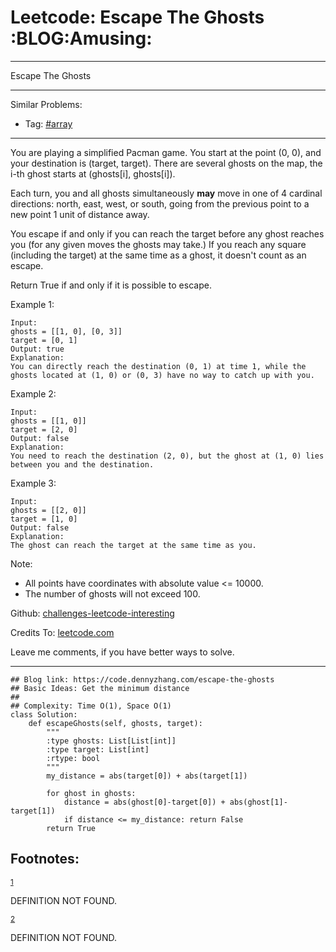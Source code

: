 # Leetcode: Escape The Ghosts     :BLOG:Amusing:


---

Escape The Ghosts  

---

Similar Problems:  
-   Tag: [#array](https://code.dennyzhang.com/tag/array)

---

You are playing a simplified Pacman game. You start at the point (0, 0), and your destination is (target, target). There are several ghosts on the map, the i-th ghost starts at (ghosts[i], ghosts[i]).  

Each turn, you and all ghosts simultaneously **may** move in one of 4 cardinal directions: north, east, west, or south, going from the previous point to a new point 1 unit of distance away.  

You escape if and only if you can reach the target before any ghost reaches you (for any given moves the ghosts may take.)  If you reach any square (including the target) at the same time as a ghost, it doesn't count as an escape.  

Return True if and only if it is possible to escape.  

Example 1:  

    Input: 
    ghosts = [[1, 0], [0, 3]]
    target = [0, 1]
    Output: true
    Explanation: 
    You can directly reach the destination (0, 1) at time 1, while the ghosts located at (1, 0) or (0, 3) have no way to catch up with you.

Example 2:  

    Input: 
    ghosts = [[1, 0]]
    target = [2, 0]
    Output: false
    Explanation: 
    You need to reach the destination (2, 0), but the ghost at (1, 0) lies between you and the destination.

Example 3:  

    Input: 
    ghosts = [[2, 0]]
    target = [1, 0]
    Output: false
    Explanation: 
    The ghost can reach the target at the same time as you.

Note:  

-   All points have coordinates with absolute value <= 10000.
-   The number of ghosts will not exceed 100.

Github: [challenges-leetcode-interesting](https://github.com/DennyZhang/challenges-leetcode-interesting/tree/master/escape-the-ghosts)  

Credits To: [leetcode.com](https://leetcode.com/problems/escape-the-ghosts/description/)  

Leave me comments, if you have better ways to solve.  

---

    ## Blog link: https://code.dennyzhang.com/escape-the-ghosts
    ## Basic Ideas: Get the minimum distance
    ##
    ## Complexity: Time O(1), Space O(1)
    class Solution:
        def escapeGhosts(self, ghosts, target):
            """
            :type ghosts: List[List[int]]
            :type target: List[int]
            :rtype: bool
            """
            my_distance = abs(target[0]) + abs(target[1])
    
            for ghost in ghosts:
                distance = abs(ghost[0]-target[0]) + abs(ghost[1]-target[1])
                if distance <= my_distance: return False
            return True

<div id="footnotes">
<h2 class="footnotes">Footnotes: </h2>
<div id="text-footnotes">

<div class="footdef"><sup><a id="fn.1" name="fn.1" class="footnum" href="#fnr.1">1</a></sup> <p>DEFINITION NOT FOUND.</p></div>

<div class="footdef"><sup><a id="fn.2" name="fn.2" class="footnum" href="#fnr.2">2</a></sup> <p>DEFINITION NOT FOUND.</p></div>


</div>
</div>